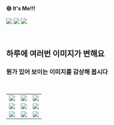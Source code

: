 <!--
#### 📫 How to reach me?
<a href="mailto:thquddnr123@gmail.com">
    <img 
        src="https://img.shields.io/badge/Gmail-d14836?style=flat-square&logo=Gmail&logoColor=white&link=mailto:thquddnr123@gmail.com"
        style="height : auto; margin-left : 60px; margin-right : 60px;"/>
</a>
-->
#### 😄 It's Me!!!

<a href="https://cybecho.notion.site/SBU-s-Archives-854ccd3338c2456a867956f26143998a" target="_blank"><img src="https://img.shields.io/badge/Portfolio-303030?style=for-the-badge&logo=Notion&logoColor=white"/></a>
<a href="https://www.instagram.com/junk_warrior_vintage/" target="_blank"><img src="https://img.shields.io/badge/@junk_warrir_vintage-E4405F?style=for-the-badge&logo=Instagram&logoColor=white"/></a>
<a href="https://www.behance.net/thquddnr125654" target="_blank"><img src="https://img.shields.io/badge/Behance-1769FF?style=for-the-badge&logo=Behance&logoColor=white"/></a>

</br>

## 하루에 여러번 이미지가 변해요
### 뭔가 있어 보이는 이미지를 감상해 봅시다

<!--
마크업 바로보기 사이트
https://dillinger.io/ 
-->
  <br/> <table>
<tr>
<td><a href='http://www.omglasergunspewpewpew.com/'><img src='https://www.random-art.org/img/large/434841.jpg'></a></td>
<td><a href='https://www.omfgdogs.com/#'><img src='https://www.random-art.org/img/large/434870.jpg'></a></td>
<td><a href='https://www.cameronsworld.net'><img src='https://www.random-art.org/img/large/434834.jpg'></a></td>
</tr>
<tr>
<td><a href='https://img.theqoo.net/img/rjIus.jpg'><img src='https://www.random-art.org/img/large/434875.jpg'></a></td>
<td><a href='https://longdogechallenge.com/'><img src='https://www.random-art.org/img/large/434828.jpg'></a></td>
<td><a href='https://binarypiano.com/'><img src='https://www.random-art.org/img/large/434800.jpg'></a></td>
</tr>
<tr>
<td><a href='https://kimjongillookingatthings.tumblr.com/'><img src='https://www.random-art.org/img/large/434833.jpg'></a></td>
<td><a href='https://name.ho9.me/'><img src='https://www.random-art.org/img/large/434759.jpg'></a></td>
<td><a href='https://pointerpointer.com/'><img src='https://www.random-art.org/img/large/434798.jpg'></a></td>
</tr>
</table>
